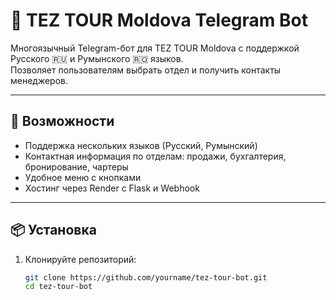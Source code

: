 # 🤖 TEZ TOUR Moldova Telegram Bot

Многоязычный Telegram-бот для TEZ TOUR Moldova с поддержкой Русского 🇷🇺 и Румынского 🇷🇴 языков.  
Позволяет пользователям выбрать отдел и получить контакты менеджеров.

---

## 🚀 Возможности

- Поддержка нескольких языков (Русский, Румынский)
- Контактная информация по отделам: продажи, бухгалтерия, бронирование, чартеры
- Удобное меню с кнопками
- Хостинг через Render с Flask и Webhook

---

## 📦 Установка

1. Клонируйте репозиторий:
   ```bash
   git clone https://github.com/yourname/tez-tour-bot.git
   cd tez-tour-bot

